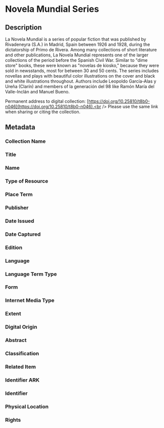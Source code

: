 # Novela Mundial Series
## Description
La Novela Mundial is a series of popular fiction that was published by Rivadeneyra (S.A.) in Madrid, Spain between 1926 and 1928, during the dictatorship of Primo de Rivera. Among many collections of short literature and other publications, La Novela Mundial represents one of the larger collections of the period before the Spanish Civil War. Similar to "dime store" books, these were known as "novelas de kiosko," because they were sold in newsstands, most for between 30 and 50 cents. The series includes novellas and plays with beautiful color illustrations on the cover and black and white illustrations throughout. Authors include Leopoldo García-Alas y Ureña (Clarín) and members of la generación del 98 like Ramón María del Valle-Inclán and Manuel Bueno. 

Permanent address to digital collection: [https://doi.org/10.25810/t8b0-n046](https://doi.org/10.25810/t8b0-n046).<br /> 
Please use the same link when sharing or citing the collection.
## Metadata
### Collection Name
### Title
### Name
### Type of Resource
### Place Term
### Publisher
### Date Issued
### Date Captured
### Edition
### Language
### Language Term Type
### Form
### Internet Media Type
### Extent
### Digital Origin
### Abstract
### Classification
### Related Item
### Identifier ARK
### Identifier
### Physical Location
### Rights
